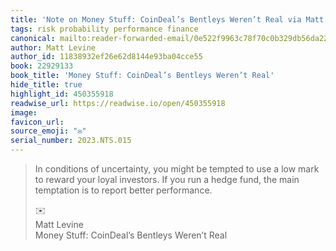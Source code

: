 ```yaml
---
title: 'Note on Money Stuff: CoinDeal’s Bentleys Weren’t Real via Matt Levine'
tags: risk probability performance finance
canonical: mailto:reader-forwarded-email/0e522f9963c78f70c0b329db56da22c2
author: Matt Levine
author_id: 11838932ef26e62d8144e93ba04cce55
book: 22929133
book_title: 'Money Stuff: CoinDeal’s Bentleys Weren’t Real'
hide_title: true
highlight_id: 450355918
readwise_url: https://readwise.io/open/450355918
image:
favicon_url:
source_emoji: "✉️"
serial_number: 2023.NTS.015
---
```

> In conditions of uncertainty, you might be tempted to use a low mark to reward your loyal investors. If you run a hedge fund, the main temptation is to report better performance.
> <div class="quoteback-footer"><div class="quoteback-avatar"><span class="mini-emoji"> ✉️</span></div><div class="quoteback-metadata"><div class="metadata-inner"><span style="display:none">FROM:</span><div aria-label="Matt Levine" class="quoteback-author"> Matt Levine</div><div aria-label="Money Stuff: CoinDeal’s Bentleys Weren’t Real" class="quoteback-title"> Money Stuff: CoinDeal’s Bentleys Weren’t Real</div></div></div></div>